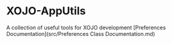 # XOJO-AppUtils
A collection of useful tools for XOJO development
[Preferences Documentation](src/Preferences Class Documentation.md)
